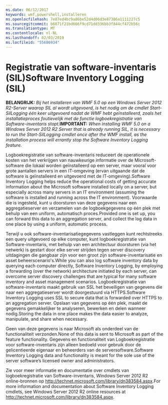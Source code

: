 ```yaml
---
ms.date: 06/12/2017
keywords: wmf,powershell,installeren
ms.openlocfilehash: 7e87ed4bc9a86be52d4d06d3e87386a1111227c5
ms.sourcegitcommit: b6871f21bd666f9cd71dd336bb3f844cf472b56c
ms.translationtype: MT
ms.contentlocale: nl-NL
ms.lasthandoff: 02/03/2019
ms.locfileid: "55686934"
---
```

# <a name="software-inventory-logging-sil"></a><span data-ttu-id="fe30e-102">Registratie van software-inventaris (SIL)</span><span class="sxs-lookup"><span data-stu-id="fe30e-102">Software Inventory Logging (SIL)</span></span>

<span data-ttu-id="fe30e-103">**BELANGRIJK:** *Bij het installeren van WMF 5.0 op een Windows Server 2012 R2-Server waarop SIL al wordt uitgevoerd, is het nodig om de cmdlet Start-SilLogging één keer uitgevoerd nadat de WMF hebt geïnstalleerd, zoals het installatieproces foutievelijk met de functie logboekregistratie van Software-inventaris stopt.*</span><span class="sxs-lookup"><span data-stu-id="fe30e-103">**IMPORTANT:** *When installing WMF 5.0 on a Windows Server 2012 R2 Server that is already running SIL, it is necessary to run the Start-SilLogging cmdlet once after the WMF install, as the installation process will errantly stop the Software Inventory Logging feature.*</span></span>

<span data-ttu-id="fe30e-104">Logboekregistratie van software-inventaris reduceert de operationele kosten van het verkrijgen van nauwkeurige informatie over de Microsoft-software die lokaal worden geïnstalleerd op een server, maar vooral voor grote aantallen servers in een IT-omgeving (ervan uitgaande dat de software is geïnstalleerd en uitgevoerd met de IT-omgeving).</span><span class="sxs-lookup"><span data-stu-id="fe30e-104">Software Inventory Logging helps reduce the operational costs of getting accurate information about the Microsoft software installed locally on a server, but especially across many servers in an IT environment (assuming the software is installed and running across the IT environment).</span></span> <span data-ttu-id="fe30e-105">Voorwaarde die is ingesteld, kunt u doorsturen van deze gegevens naar een aggregatieserver en verzamelen van de logboekgegevens op één plek met behulp van een uniform, automatisch proces.</span><span class="sxs-lookup"><span data-stu-id="fe30e-105">Provided one is set up, you can forward this data to an aggregation server, and collect the log data in one place by using a uniform, automatic process.</span></span>

<span data-ttu-id="fe30e-106">Terwijl u ook software-inventarisatiegegevens vastleggen kunt rechtstreeks een query uitgevoerd op elke computer, kunt logboekregistratie van Software-inventaris, met behulp van een architectuur doorsturen (via het netwerk) is gestart door elke server strijden tegen server discovery uitdagingen die gangbaar zijn voor een groot zijn software-inventarisatie en asset beheerscenario's.</span><span class="sxs-lookup"><span data-stu-id="fe30e-106">While you can also log software inventory data by querying each computer directly, Software Inventory Logging, by employing a forwarding (over the network) architecture initiated by each server, can overcome server discovery challenges that are typical for many software inventory and asset management scenarios.</span></span> <span data-ttu-id="fe30e-107">Logboekregistratie van software-inventaris maakt gebruik van SSL het beveiligen van gegevens die naar een aggregatieserver wordt doorgestuurd via HTTPS.</span><span class="sxs-lookup"><span data-stu-id="fe30e-107">Software Inventory Logging uses SSL to secure data that is forwarded over HTTPS to an aggregation server.</span></span> <span data-ttu-id="fe30e-108">Opslaan van gegevens op één plek, maakt de gegevens gemakkelijker te analyseren, bewerken en delen wanneer nodig.</span><span class="sxs-lookup"><span data-stu-id="fe30e-108">Storing the data in one place makes the data easier to analyze, manipulate, and share when necessary.</span></span>

<span data-ttu-id="fe30e-109">Geen van deze gegevens is naar Microsoft als onderdeel van de functionaliteit verzonden.</span><span class="sxs-lookup"><span data-stu-id="fe30e-109">None of this data is sent to Microsoft as part of the feature functionality.</span></span> <span data-ttu-id="fe30e-110">Gegevens en functionaliteit van Logboekregistratie voor software-inventaris zijn alleen bedoeld voor gebruik door de gelicentieerde eigenaar en beheerders van de serversoftware.</span><span class="sxs-lookup"><span data-stu-id="fe30e-110">Software Inventory Logging data and functionality is meant for the sole use of the server software’s licensed owner and administrators.</span></span>

<span data-ttu-id="fe30e-111">Zie voor meer informatie en documentatie over cmdlets van logboekregistratie van Software-inventaris, Windows Server 2012 R2 online-bronnen op <http://technet.microsoft.com/library/dn383584.aspx>.</span><span class="sxs-lookup"><span data-stu-id="fe30e-111">For more information and documentation about Software Inventory Logging cmdlets, see Windows Server 2012 R2 online resources at <http://technet.microsoft.com/library/dn383584.aspx>.</span></span>
